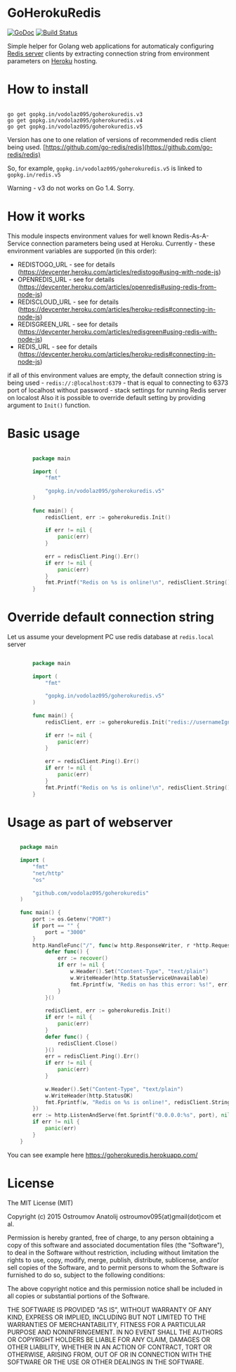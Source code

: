GoHerokuRedis
=================================

[![GoDoc](https://godoc.org/github.com/vodolaz095/goherokuredis?status.svg)](https://godoc.org/github.com/vodolaz095/goherokuredis)
[![Build Status](https://travis-ci.org/vodolaz095/goherokuredis.svg?branch=master)](https://travis-ci.org/vodolaz095/goherokuredis)

Simple helper for Golang web applications for automaticaly configuring [Redis server](http://redis.io) clients by
extracting connection string from environment parameters on [Heroku](http://heroku.com/) hosting.


How to install
=================================

```shell

go get gopkg.in/vodolaz095/goherokuredis.v3
go get gopkg.in/vodolaz095/goherokuredis.v4
go get gopkg.in/vodolaz095/goherokuredis.v5

```

Version has one to one relation of versions of recommended redis client being used.
[https://github.com/go-redis/redis](https://github.com/go-redis/redis)

So, for example, `gopkg.in/vodolaz095/goherokuredis.v5` is linked to `gopkg.in/redis.v5`

Warning - v3 do not works on Go 1.4. Sorry.


How it works
=================================
This module inspects environment values for well known Redis-As-A-Service
connection parameters being used at Heroku. Currently - these environment variables are supported (in this order):

- REDISTOGO_URL - see for details (https://devcenter.heroku.com/articles/redistogo#using-with-node-js)
- OPENREDIS_URL - see for details (https://devcenter.heroku.com/articles/openredis#using-redis-from-node-js)
- REDISCLOUD_URL - see for details (https://devcenter.heroku.com/articles/heroku-redis#connecting-in-node-js)
- REDISGREEN_URL - see for details (https://devcenter.heroku.com/articles/redisgreen#using-redis-with-node-js)
- REDIS_URL - see for details (https://devcenter.heroku.com/articles/heroku-redis#connecting-in-node-js)

if all of this environment values are empty, the default connection string is being used - `redis://:@localhost:6379` - that is equal to 
connecting to 6373 port of localhost without password - stack settings for running Redis server on localost
Also it is possible to override default setting by providing argument to `Init()` function.

Basic usage
=================================


```go 

		package main
		
		import (
			"fmt"
		
			"gopkg.in/vodolaz095/goherokuredis.v5"
		)
		
		func main() {
			redisClient, err := goherokuredis.Init()
		
			if err != nil {
				panic(err)
			}
		
			err = redisClient.Ping().Err()
			if err != nil {
				panic(err)
			}
			fmt.Printf("Redis on %s is online!\n", redisClient.String())
		}

```

Override default connection string
=============================
Let us assume your development PC use redis database at `redis.local` server

```go 

		package main
		
		import (
			"fmt"
		
			"gopkg.in/vodolaz095/goherokuredis.v5"
		)
		
		func main() {
			redisClient, err := goherokuredis.Init("redis://usernameIgnored:authPassword@redis.local:6379/")
		
			if err != nil {
				panic(err)
			}
		
			err = redisClient.Ping().Err()
			if err != nil {
				panic(err)
			}
			fmt.Printf("Redis on %s is online!\n", redisClient.String())
		}

```



Usage as part of webserver
=============================

```go

	package main
	
	import (
		"fmt"
		"net/http"
		"os"
	
		"github.com/vodolaz095/goherokuredis"
	)
	
	func main() {
		port := os.Getenv("PORT")
		if port == "" {
			port = "3000"
		}
		http.HandleFunc("/", func(w http.ResponseWriter, r *http.Request) {
			defer func() {
				err := recover()
				if err != nil {
					w.Header().Set("Content-Type", "text/plain")
					w.WriteHeader(http.StatusServiceUnavailable)
					fmt.Fprintf(w, "Redis on has this error: %s!", err)
				}
			}()
	
			redisClient, err := goherokuredis.Init()
			if err != nil {
				panic(err)
			}
			defer func() {
				redisClient.Close()
			}()
			err = redisClient.Ping().Err()
			if err != nil {
				panic(err)
			}
	
			w.Header().Set("Content-Type", "text/plain")
			w.WriteHeader(http.StatusOK)
			fmt.Fprintf(w, "Redis on %s is online!", redisClient.String())
		})
		err := http.ListenAndServe(fmt.Sprintf("0.0.0.0:%s", port), nil)
		if err != nil {
			panic(err)
		}
	}

```

You can see example here https://goherokuredis.herokuapp.com/


License
=================================
The MIT License (MIT)

Copyright (c) 2015 Ostroumov Anatolij ostroumov095(at)gmail(dot)com et al.

Permission is hereby granted, free of charge, to any person obtaining a copy of this software and associated documentation files (the "Software"), to deal in the Software without restriction, including without limitation the rights to use, copy, modify, merge, publish, distribute, sublicense, and/or sell copies of the Software, and to permit persons to whom the Software is furnished to do so, subject to the following conditions:

The above copyright notice and this permission notice shall be included in all copies or substantial portions of the Software.

THE SOFTWARE IS PROVIDED "AS IS", WITHOUT WARRANTY OF ANY KIND, EXPRESS OR IMPLIED, INCLUDING BUT NOT LIMITED TO THE WARRANTIES OF MERCHANTABILITY, FITNESS FOR A PARTICULAR PURPOSE AND NONINFRINGEMENT. IN NO EVENT SHALL THE AUTHORS OR COPYRIGHT HOLDERS BE LIABLE FOR ANY CLAIM, DAMAGES OR OTHER LIABILITY, WHETHER IN AN ACTION OF CONTRACT, TORT OR OTHERWISE, ARISING FROM, OUT OF OR IN CONNECTION WITH THE SOFTWARE OR THE USE OR OTHER DEALINGS IN THE SOFTWARE.
